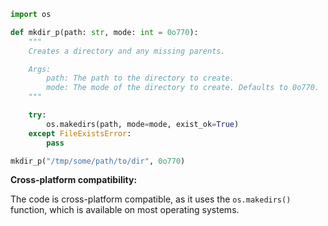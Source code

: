 ```python
import os

def mkdir_p(path: str, mode: int = 0o770):
    """
    Creates a directory and any missing parents.

    Args:
        path: The path to the directory to create.
        mode: The mode of the directory to create. Defaults to 0o770.
    """

    try:
        os.makedirs(path, mode=mode, exist_ok=True)
    except FileExistsError:
        pass

mkdir_p("/tmp/some/path/to/dir", 0o770)
```

**Cross-platform compatibility:**

The code is cross-platform compatible, as it uses the `os.makedirs()` function, which is available on most operating systems.
